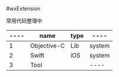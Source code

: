 #wxExtension

常用代码整理中

----|name|type|----|
----|----|----|----|
1| Objective-C | Lib|system|
2| Swift | iOS|system|
3| Tool | |----|
